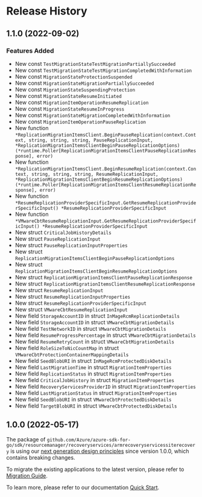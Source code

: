 # Release History

## 1.1.0 (2022-09-02)
### Features Added

- New const `TestMigrationStateTestMigrationPartiallySucceeded`
- New const `TestMigrationStateTestMigrationCompletedWithInformation`
- New const `MigrationStateProtectionSuspended`
- New const `MigrationStateMigrationPartiallySucceeded`
- New const `MigrationStateSuspendingProtection`
- New const `MigrationStateResumeInitiated`
- New const `MigrationItemOperationResumeReplication`
- New const `MigrationStateResumeInProgress`
- New const `MigrationStateMigrationCompletedWithInformation`
- New const `MigrationItemOperationPauseReplication`
- New function `*ReplicationMigrationItemsClient.BeginPauseReplication(context.Context, string, string, string, PauseReplicationInput, *ReplicationMigrationItemsClientBeginPauseReplicationOptions) (*runtime.Poller[ReplicationMigrationItemsClientPauseReplicationResponse], error)`
- New function `*ReplicationMigrationItemsClient.BeginResumeReplication(context.Context, string, string, string, ResumeReplicationInput, *ReplicationMigrationItemsClientBeginResumeReplicationOptions) (*runtime.Poller[ReplicationMigrationItemsClientResumeReplicationResponse], error)`
- New function `*ResumeReplicationProviderSpecificInput.GetResumeReplicationProviderSpecificInput() *ResumeReplicationProviderSpecificInput`
- New function `*VMwareCbtResumeReplicationInput.GetResumeReplicationProviderSpecificInput() *ResumeReplicationProviderSpecificInput`
- New struct `CriticalJobHistoryDetails`
- New struct `PauseReplicationInput`
- New struct `PauseReplicationInputProperties`
- New struct `ReplicationMigrationItemsClientBeginPauseReplicationOptions`
- New struct `ReplicationMigrationItemsClientBeginResumeReplicationOptions`
- New struct `ReplicationMigrationItemsClientPauseReplicationResponse`
- New struct `ReplicationMigrationItemsClientResumeReplicationResponse`
- New struct `ResumeReplicationInput`
- New struct `ResumeReplicationInputProperties`
- New struct `ResumeReplicationProviderSpecificInput`
- New struct `VMwareCbtResumeReplicationInput`
- New field `StorageAccountID` in struct `InMageRcmReplicationDetails`
- New field `StorageAccountID` in struct `VMwareCbtMigrationDetails`
- New field `TestNetworkID` in struct `VMwareCbtMigrationDetails`
- New field `ResumeProgressPercentage` in struct `VMwareCbtMigrationDetails`
- New field `ResumeRetryCount` in struct `VMwareCbtMigrationDetails`
- New field `RoleSizeToNicCountMap` in struct `VMwareCbtProtectionContainerMappingDetails`
- New field `SeedBlobURI` in struct `InMageRcmProtectedDiskDetails`
- New field `LastMigrationTime` in struct `MigrationItemProperties`
- New field `ReplicationStatus` in struct `MigrationItemProperties`
- New field `CriticalJobHistory` in struct `MigrationItemProperties`
- New field `RecoveryServicesProviderID` in struct `MigrationItemProperties`
- New field `LastMigrationStatus` in struct `MigrationItemProperties`
- New field `SeedBlobURI` in struct `VMwareCbtProtectedDiskDetails`
- New field `TargetBlobURI` in struct `VMwareCbtProtectedDiskDetails`


## 1.0.0 (2022-05-17)

The package of `github.com/Azure/azure-sdk-for-go/sdk/resourcemanager/recoveryservices/armrecoveryservicessiterecovery` is using our [next generation design principles](https://azure.github.io/azure-sdk/general_introduction.html) since version 1.0.0, which contains breaking changes.

To migrate the existing applications to the latest version, please refer to [Migration Guide](https://aka.ms/azsdk/go/mgmt/migration).

To learn more, please refer to our documentation [Quick Start](https://aka.ms/azsdk/go/mgmt).